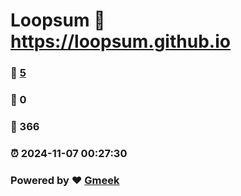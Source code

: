 # Loopsum :link: https://loopsum.github.io 
### :page_facing_up: [5](https://loopsum.github.io/tag.html) 
### :speech_balloon: 0 
### :hibiscus: 366 
### :alarm_clock: 2024-11-07 00:27:30 
### Powered by :heart: [Gmeek](https://github.com/Meekdai/Gmeek)
